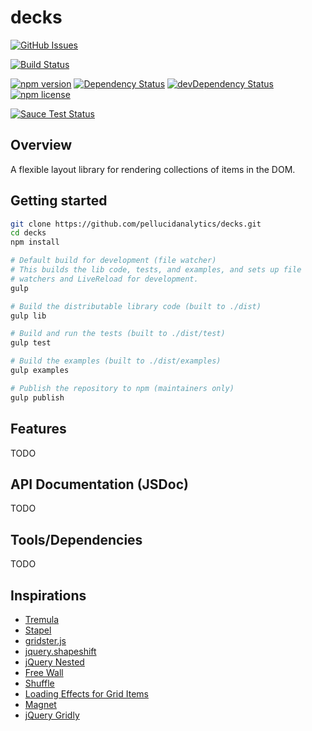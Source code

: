 # decks

[![GitHub Issues](http://img.shields.io/github/issues/pellucidanalytics/decks.svg)](https://github.com/pellucidanalytics/decks/issues)

[![Build Status](http://img.shields.io/travis/pellucidanalytics/decks.svg)](https://travis-ci.org/pellucidanalytics/decks)

[![npm version](http://img.shields.io/npm/v/decks.svg)](https://www.npmjs.org/package/decks)
[![Dependency Status](http://img.shields.io/david/pellucidanalytics/decks.svg)](https://david-dm.org/pellucidanalytics/decks)
[![devDependency Status](http://img.shields.io/david/dev/pellucidanalytics/decks.svg)](https://david-dm.org/pellucidanalytics/decks#info=devDependencies)
[![npm license](http://img.shields.io/npm/l/decks.svg)](https://www.npmjs.org/package/decks)

[![Sauce Test Status](https://saucelabs.com/browser-matrix/pelluciddecks.svg?auth=ece3dc76af60a49515da2a7b0bbfa51c)](https://saucelabs.com/u/pelluciddecks?auth=ece3dc76af60a49515da2a7b0bbfa51c)

## Overview

A flexible layout library for rendering collections of items in the DOM.

## Getting started

```sh
git clone https://github.com/pellucidanalytics/decks.git
cd decks
npm install

# Default build for development (file watcher)
# This builds the lib code, tests, and examples, and sets up file
# watchers and LiveReload for development.
gulp

# Build the distributable library code (built to ./dist)
gulp lib

# Build and run the tests (built to ./dist/test)
gulp test

# Build the examples (built to ./dist/examples)
gulp examples

# Publish the repository to npm (maintainers only)
gulp publish
```

## Features

TODO

## API Documentation (JSDoc)

TODO

## Tools/Dependencies

TODO

## Inspirations

- [Tremula](https://github.com/garris/TremulaJS)
- [Stapel](http://tympanus.net/Development/Stapel/)
- [gridster.js](http://gridster.net/)
- [jquery.shapeshift](http://mcpants.github.io/jquery.shapeshift/)
- [jQuery Nested](http://suprb.com/apps/nested/)
- [Free Wall](http://vnjs.net/www/project/freewall/)
- [Shuffle](http://vestride.github.io/Shuffle/)
- [Loading Effects for Grid Items](http://tympanus.net/Development/GridLoadingEffects/index.html)
- [Magnet](http://codecanyon.net/item/magnet-jquery-plugin-for-filterable-layouts/full_screen_preview/7550966?ref=jqueryrain)
- [jQuery Gridly](http://ksylvest.github.io/jquery-gridly/)

